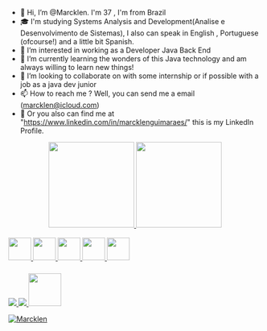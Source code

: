 - 👋 Hi, I’m @Marcklen. I'm 37 , I'm from Brazil
- 🎓 I'm studying Systems Analysis and Development(Analise e Desenvolvimento de Sistemas), I also can speak in English , Portuguese (ofcourse!) and a little bit Spanish.
- 👀 I’m interested in working as a Developer Java Back End
- 🌱 I’m currently learning the wonders of this Java technology and am always willing to learn new things!
- 💞️ I’m looking to collaborate on with some internship or if possible with a job as a java dev junior
- 📫 How to reach me ? Well, you can send me a email (marcklen@icloud.com)
- 📍  Or you also can find me at "https://www.linkedin.com/in/marcklenguimaraes/" this is my LinkedIn Profile.

<!---
Marcklen/Marcklen is a ✨ special ✨ repository because its `README.md` (this file) appears on your GitHub profile.
You can click the Preview link to take a look at your changes.
--->
<div align="center">
  <a href="https://github.com/Marcklen">
  <img height="170em" src="https://github-readme-stats.vercel.app/api?username=marcklen&show_icons=true&theme=dark&include_all_commits=true&count_private=true"/>
  <img height="170em" src="https://github-readme-stats.vercel.app/api/top-langs/?username=marcklen&layout=compact&langs_count=7&theme=dark"/>
</div>
   
<div style="display: inline_block"><br>
  <img height="45em" img src="https://img.shields.io/badge/Java-ED8B00?style=for-the-badge&logo=java&logoColor=white" />
  <img height="45em" img src="https://img.shields.io/badge/MySQL-005C84?style=for-the-badge&logo=mysql&logoColor=white" />
  <img height="45em" img src="https://img.shields.io/badge/PostgreSQL-316192?style=for-the-badge&logo=postgresql&logoColor=white" />
  <img height="45em" img src="https://img.shields.io/badge/Spring-6DB33F?style=for-the-badge&logo=spring&logoColor=white" />
  <img height="45em" img src="https://img.shields.io/badge/Eclipse-2C2255?style=for-the-badge&logo=eclipse&logoColor=white" />
</div> 
  
  ###
  
<div>
  <a href = "mailto:marcklen@icloud.com"><img src=https://img.shields.io/badge/icloud%20mail-333333?style=for-the-badge&logo=apple&logoColor=white>
  <a href="https://www.linkedin.com/in/marcklenguimaraes" target="_blank"><img src=https://img.shields.io/badge/LinkedIn-0077B5?style=for-the-badge&logo=linkedin&logoColor=white>
  <a href="https://www.hackerrank.com/certificates/b1e2a2464509"><img height="65em" src=https://hrcdn.net/fcore/assets/generated-badges/java_level_3_stars_5_linkedin-76cbc0ca6b.png>
                                                         
<p align="left"> <img src="https://komarev.com/ghpvc/?username=Marcklen&label=Profile%20views&color=0e75b6&style=flat" alt="Marcklen" /> </p>

</div>
